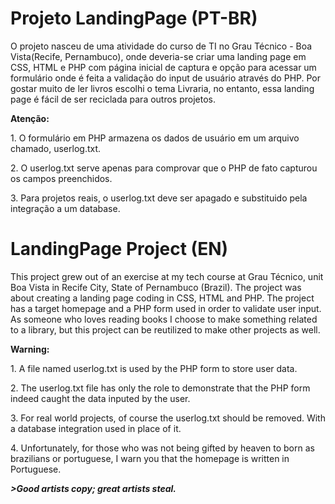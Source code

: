 # Projeto LandingPage (PT-BR)
O projeto nasceu de uma atividade do curso de TI no Grau Técnico - Boa Vista(Recife, Pernambuco), onde deveria-se criar uma landing page em CSS, HTML e PHP com página inicial de captura e opção para acessar um formulário onde é feita a validação do input de usuário através do PHP. Por gostar muito de ler livros escolhi o tema Livraria, no entanto, essa landing page é fácil de ser reciclada para outros projetos.

<b>Atenção:</b>
<p>1. O formulário em PHP armazena os dados de usuário em um arquivo chamado, userlog.txt.</p>
<p>2. O userlog.txt serve apenas para comprovar que o PHP de fato capturou os campos preenchidos.</p>
<p>3. Para projetos reais, o userlog.txt deve ser apagado e substituido pela integração a um database.</p>

# LandingPage Project (EN)

This project grew out of an exercise at my tech course at Grau Técnico, unit Boa Vista in Recife City, State of Pernambuco (Brazil). The project was about creating a landing page coding in CSS, HTML and PHP. The project has a target homepage and a PHP form used in order to validate user input. As someone who loves reading books I choose to make something related to a library, but this project can be reutilized to make other projects as well.

<b>Warning:</b>
<p>1. A file named userlog.txt is used by the PHP form to store user data.</p>
<p>2. The userlog.txt file has only the role to demonstrate that the PHP form indeed caught the data inputed by the user.</p>
<p>3. For real world projects, of course the userlog.txt should be removed. With a database integration used in place of it.</p>
<p>4. Unfortunately, for those who was not being gifted by heaven to born as brazilians or portuguese, I warn you that the homepage is written in Portuguese.

<quote><i><b>>Good artists copy; great artists steal.</b></i></quote>
